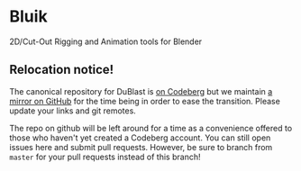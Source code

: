 # Bluik
2D/Cut-Out Rigging and Animation tools for Blender

## Relocation notice!

The canonical repository for DuBlast is [on
Codeberg](https://codeberg.org/RxLaboratory/DuBlast) but we maintain [a
mirror on GitHub](https://github.com/RxLaboratory/DuBlast/tree/master) for the
time being in order to ease the transition. Please update your links
and git remotes.

The repo on github will be left around for a time as a convenience
offered to those who haven't yet created a Codeberg account. You can
still open issues here and submit pull requests. However, be sure to
branch from `master` for your pull requests instead of this branch!
